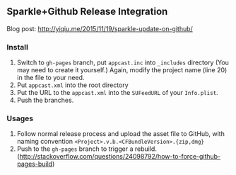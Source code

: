 ## Sparkle+Github Release Integration

Blog post: http://yiqiu.me/2015/11/19/sparkle-update-on-github/

### Install

1. Switch to `gh-pages` branch, put `appcast.inc` into `_includes` directory (You may need to create it yourself.) Again, modify the project name (line 20) in the file to your need.
2. Put `appcast.xml` into the root directory
3. Put the URL to the `appcast.xml` into the `SUFeedURL` of your `Info.plist`.
4. Push the branches.

### Usages

1. Follow normal release process and upload the asset file to GitHub, with naming convention `<Project>.v.b.<CFBundleVersion>.{zip,dmg}`
2. Push to the `gh-pages` branch to trigger a rebuild. (http://stackoverflow.com/questions/24098792/how-to-force-github-pages-build)
